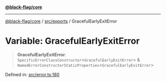 [**@black-flag/core**](../../../README.md)

***

[@black-flag/core](../../../README.md) / [src/exports](../README.md) / GracefulEarlyExitError

# Variable: GracefulEarlyExitError

> **GracefulEarlyExitError**: `SpecificErrorClassConstructor`\<`GracefulEarlyExitError`\> & `NamedErrorConstructorStaticProperties`\<`GracefulEarlyExitError`\>

Defined in: [src/error.ts:180](https://github.com/Xunnamius/black-flag/blob/8d031666f2b06def50a0b12d4e86a7961a49e69d/src/error.ts#L180)
